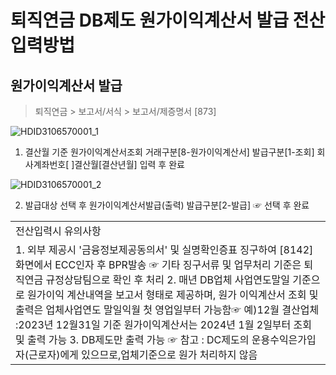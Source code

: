 # 퇴직연금 DB제도 원가이익계산서 발급 전산입력방법
## 원가이익계산서 발급
> 퇴직연금 > 보고서/서식 > 보고서/제증명서 [873]

![HDID3106570001_1](HDID3106570001_1.jpg)

1. 결산월 기준 원가이익계산서조회
거래구분[8-원가이익계산서]
발급구분[1-조회]
회사계좌번호[ ]결산월[결산년월] 입력 후 완료

![HDID3106570001_2](HDID3106570001_2.jpg)

2. 발급대상 선택 후 원가이익계산서발급(출력)
발급구분[2-발급] ☞ 선택 후 완료

<table><tbody><tr>
<td>
전산입력시 유의사항</td></tr><tr>
<td>1. 외부 제공시 '금융정보제공동의서' 및 실명확인증표 징구하여 [8142]화면에서 ECC인자 후 BPR발송 ☞ 기타 징구서류 및 업무처리 기준은 퇴직연금 규정상담팀으로 확인 후 처리
2. 매년 DB업체 사업연도말일 기준으로 원가이익 계산내역을 보고서 형태로 제공하며, 원가 이익계산서 조회 및 출력은 업체사업연도 말일익월 첫 영업일부터 가능함☞ 예)12월 결산업체 :2023년 12월31일 기준 원가이익계산서는 2024년 1월 2일부터 조회 및 출력 가능
3. DB제도만 출력 가능
☞ 참고 : DC제도의 운용수익은가입자(근로자)에게 있으므로,업체기준으로 원가 처리하지 않음</td></tr></tbody>
</table>


